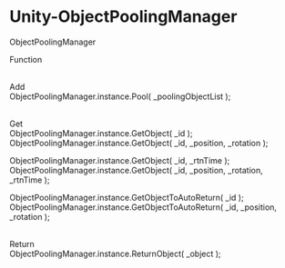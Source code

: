 # Unity-ObjectPoolingManager
ObjectPoolingManager

Function  

<br> Add </br>
ObjectPoolingManager.instance.Pool( _poolingObjectList );

<br> Get </br>
ObjectPoolingManager.instance.GetObject( _id );
ObjectPoolingManager.instance.GetObject( _id, _position, _rotation );

ObjectPoolingManager.instance.GetObject( _id, _rtnTime );
ObjectPoolingManager.instance.GetObject( _id, _position, _rotation, _rtnTime );

ObjectPoolingManager.instance.GetObjectToAutoReturn( _id );
ObjectPoolingManager.instance.GetObjectToAutoReturn( _id, _position, _rotation );

<br> Return </br>
ObjectPoolingManager.instance.ReturnObject( _object );
